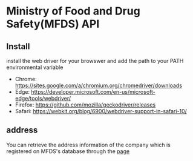 
# Ministry of Food and Drug Safety(MFDS) API


## Install

install the web driver for your browswer and add the path to your PATH environmental variable

- Chrome:	https://sites.google.com/a/chromium.org/chromedriver/downloads
- Edge:	https://developer.microsoft.com/en-us/microsoft-edge/tools/webdriver/
- Firefox:	https://github.com/mozilla/geckodriver/releases
- Safari:	https://webkit.org/blog/6900/webdriver-support-in-safari-10/



## address

You can retrieve the address information of the company which is registered on MFDS's database through the [page][]


[page]: https://ezdrug.mfds.go.kr/#!CCBAA02F010


